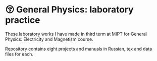 # 😚   General Physics: laboratory practice

These laboratory works I have made in third term at MIPT for General Physics: Electricity and Magnetism course.

Repository contains eight projects and manuals in Russian, tex and data files for each.
